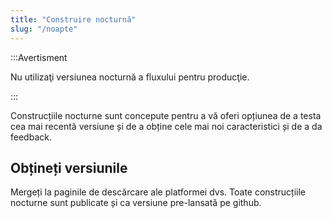 ```yaml
---
title: "Construire nocturnă"
slug: "/noapte"
---
```


:::Avertisment

Nu utilizaţi versiunea nocturnă a fluxului pentru producţie.

:::

Construcțiile nocturne sunt concepute pentru a vă oferi opțiunea de a testa cea mai recentă versiune și de a obține cele mai noi caracteristici și de a da feedback.

## Obțineți versiunile

Mergeți la paginile de descărcare ale platformei dvs. Toate construcțiile nocturne sunt publicate și ca versiune pre-lansată pe github.
